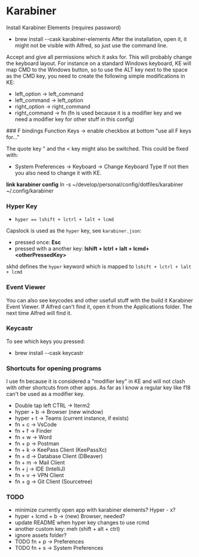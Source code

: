 # Karabiner

Install Karabiner Elements (requires password)
  * brew install --cask karabiner-elements
After the installation, open it, it might not be visible with Alfred, so just use the command line.

Accept and give all permissions which it asks for.
This will probably change the keyboard layout. For instance on a standard Windows keyboard, KE will map CMD to the Windows button,
so to use the ALT key next to the space as the CMD key, you need to create the following simple modifications in KE:
  * left_option -> left_command
  * left_command -> left_option
  * right_option -> right_command
  * right_command -> fn (fn is used because it is a modifier key and we need a modifier key for other stuff in this config)

### F bindings
Function Keys -> enable checkbox at bottom "use all F keys for..."

The quote key " and the < key might also be switched. This could be fixed with:
  * System Preferences -> Keyboard -> Change Keyboard Type
If not then you also need to change it with KE.

**link karabiner config**
ln -s ~/develop/personal/config/dotfiles/karabiner ~/.config/karabiner

### Hyper Key
  
  * `hyper == lshift + lctrl + lalt + lcmd`

Capslock is used as the `hyper` key, see `karabiner.json`:
  * pressed once: **Esc**
  * pressed with a another key: **lshift + lctrl + lalt + lcmd+ \<otherPressedKey\>**

skhd defines the `hyper` keyword which is mapped to `lshift + lctrl + lalt + lcmd`

### Event Viewer
You can also see keycodes and other usefull stuff with the build it Karabiner Event Viewer.
If Alfred can't find it, open it from the Applications folder. The next time Alfred will find it.

### Keycastr
To see which keys you pressed:
  * brew install --cask keycastr

### Shortcuts for opening programs
I use fn because it is considered a "modifier key" in KE and will not clash with other shortcuts from other apps. As far as I know a regular key like f18 can't be used as a modifier key.
  * Double tap left CTRL -> Iterm2
  * hyper + b -> Browser (new window)
  * hyper + t -> Teams (current instance, if exists)
  * fn + c -> VsCode
  * fn + f -> Finder
  * fn + w -> Word
  * fn + p -> Postman
  * fn + k -> KeePass Client (KeePassXc)
  * fn + d -> Database Client (DBeaver)
  * fn + m -> Mail Client
  * fn + j -> IDE (IntelliJ)
  * fn + v -> VPN Client
  * fn + g -> Git Client (Sourcetree)

### TODO
  * minimize currently open app with karabiner elements? Hyper - x?
  * hyper + lcmd + b -> (new) Browser, needed?
  * update README when hyper key changes to use rcmd
  * another custom key: meh (shift + alt + ctrl)
  * ignore assets folder?
  * TODO fn + p -> Preferences
  * TODO fn + s -> System Preferences